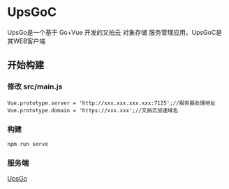 # UpsGoC

UpsGo是一个基于 Go+Vue 开发的又拍云 对象存储 服务管理应用。UpsGoC是其WEB客户端

## 开始构建

### 修改 src/main.js
```
Vue.prototype.server = 'http://xxx.xxx.xxx.xxx:7125';//服务器处理地址
Vue.prototype.domain = 'https://xxx.xxx';//又拍云加速域名
```

### 构建
```
npm run serve
```

### 服务端
[UpsGo](https://github.com/xuthus5/UpsGo)

